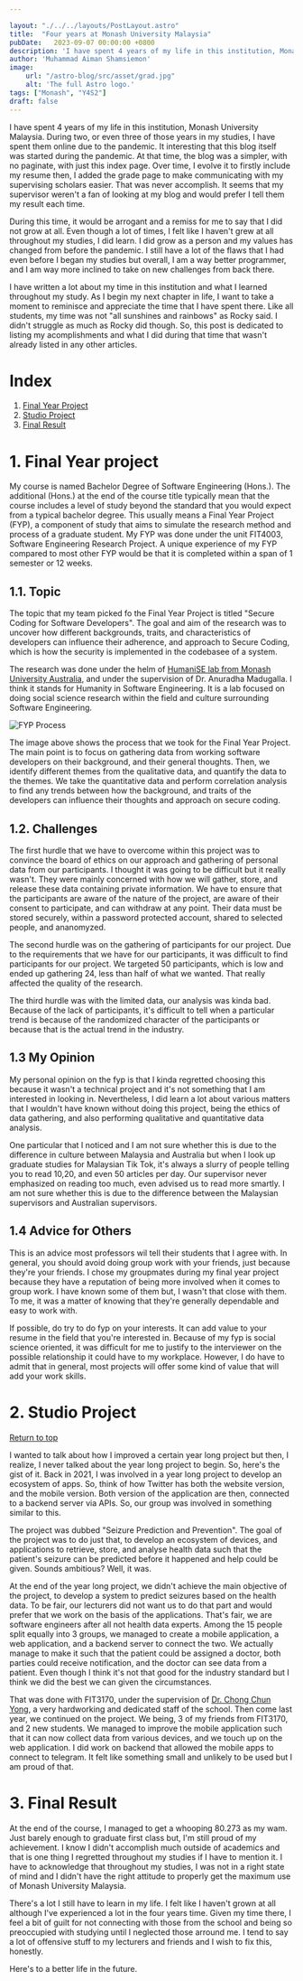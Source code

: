 ```yaml
---

layout: "./../../layouts/PostLayout.astro"
title:  "Four years at Monash University Malaysia"
pubDate:   2023-09-07 00:00:00 +0800
description: 'I have spent 4 years of my life in this institution, Monash University Malaysia. During two, or even three of those years in my studies, I have spent them online due to the pandemic. It interesting that this blog itself was started during the pandemic.'
author: 'Muhammad Aiman Shamsiemon'
image:
    url: "/astro-blog/src/asset/grad.jpg"
    alt: 'The full Astro logo.'
tags: ["Monash", "Y4S2"]
draft: false
---
```


I have spent 4 years of my life in this institution, Monash University Malaysia. During two, or even three of those years in my studies, I have spent them online due to the pandemic. It interesting that this blog itself was started during the pandemic. At that time, the blog was a simpler, with no paginate, with just this index page. Over time, I evolve it to firstly include my resume then, I added the grade page to make communicating with my supervising scholars easier. That was never accomplish. It seems that my supervisor weren't a fan of looking at my blog and would prefer I tell them my result each time.

During this time, it would be arrogant and a remiss for me to say that I did not grow at all. Even though a lot of times, I felt like I haven't grew at all throughout my studies, I did learn. I did grow as a person and my values has changed from before the pandemic. I still have a lot of the flaws that I had even before I began my studies but overall, I am a way better programmer, and I am way more inclined to take on new challenges from back there.

I have written a lot about my time in this institution and what I learned throughout my study. As I begin my next chapter in life, I want to take a moment to reminisce and appreciate the time that I have spent there. Like all students, my time was not "all sunshines and rainbows" as Rocky said. I didn't struggle as much as Rocky did though. So, this post is dedicated to listing my acomplishments and what I did during that time that wasn't already listed in any other articles.

# Index
1. <a href="#1-final-year-project">Final Year Project</a>
2. <a href="#2-studio-project">Studio Project</a>
3. [Final Result](#3-final-result)


# 1. Final Year project
My course is named Bachelor Degree of Software Engineering (Hons.). The additional (Hons.) at the end of the course title typically mean that the course includes a level of study beyond the standard that you would expect from a typical bachelor degree. This usually means a Final Year Project (FYP), a component of study that aims to simulate the research method and process of a graduate student. My FYP was done under the unit FIT4003, Software Engineering Research Project. A unique experience of my FYP compared to most other FYP would be that it is completed within a span of 1 semester or 12 weeks.

## 1.1. Topic

The topic that my team picked fo the Final Year Project is titled "Secure Coding for Software Developers". The goal and aim of the research was to uncover how different backgrounds, traits, and characteristics of developers can influence their adherence, and approach to Secure Coding, which is how the security is implemented in the codebasee of a system.

The research was done under the helm of [HumaniSE lab from Monash University Australia](https://www.monash.edu/it/humanise-lab/about-us/people), and under the supervision of Dr. Anuradha Madugalla. I think it stands for Humanity in Software Engineering. It is a lab focused on doing social science research within the field and culture surrounding Software Engineering.

![FYP Process](../../asset/fyp_process.png)

The image above shows the process that we took for the Final Year Project. The main point is to focus on gathering data from working software developers on their background, and their general thoughts. Then, we identify different themes from the qualitative data, and quantify the data to the themes. We take the quantitative data and perform correlation analysis to find any trends between how the background, and traits of the developers can influence their thoughts and approach on secure coding.

## 1.2. Challenges

The first hurdle that we have to overcome within this project was to convince the board of ethics on our approach and gathering of personal data from our participants. I thought it was going to be difficult but it really wasn't. They were mainly concerned with how we will gather, store, and release these data containing private information. We have to ensure that the participants are aware of the nature of the project, are aware of their consent to participate, and can withdraw at any point. Their data must be stored securely, within a password protected account, shared to selected people, and ananomyzed.

The second hurdle was on the gathering of participants for our project. Due to the requirements that we have for our participants, it was difficult to find participants for our project. We targeted 50 participants, which is low and ended up gathering 24, less than half of what we wanted. That really affected the quality of the research.

The third hurdle was with the limited data, our analysis was kinda bad. Because of the lack of participants, it's difficult to tell when a particular trend is because of the randomized character of the participants or because that is the actual trend in the industry.

## 1.3 My Opinion

My personal opinion on the fyp is that I kinda regretted choosing this because it wasn't a technical project and it's not something that I am interested in looking in. Nevertheless, I did learn a lot about various matters that I wouldn't have known without doing this project, being the ethics of data gathering, and also performing qualitative and quantitative data analysis.

One particular that I noticed and I am not sure whether this is due to the difference in culture between Malaysia and Australia but when I look up graduate studies for Malaysian Tik Tok, it's always a slurry of people telling you to read 10,20, and even 50 articles per day. Our supervisor never emphasized on reading too much, even advised us to read more smartly. I am not sure whether this is due to the difference between the Malaysian supervisors and Australian supervisors.

## 1.4 Advice for Others

This is an advice most professors wil tell their students that I agree with. In general, you should avoid doing group work with your friends, just because they're your friends. I chose my groupmates during my final year project because they have a reputation of being more involved when it comes to group work. I have known some of them but, I wasn't that close with them. To me, it was a matter of knowing that they're generally dependable and easy to work with.

If possible, do try to do fyp on your interests. It can add value to your resume in the field that you're interested in. Because of my fyp is social science oriented, it was difficult for me to justify to the interviewer on the possible relationship it could have to my workplace. However, I do have to admit that in general, most projects will offer some kind of value that will add your work skills.

# 2. Studio Project
[Return to top](#index)

I wanted to talk about how I improved a certain year long project but then, I realize, I never talked about the year long project to begin. So, here's the gist of it. Back in 2021, I was involved in a year long project to develop an ecosystem of apps. So, think of how Twitter has both the website version, and the mobile version. Both version of the application are then, connected to a backend server via APIs. So, our group was involved in something similar to this.

The project was dubbed "Seizure Prediction and Prevention". The goal of the project was to do just that, to develop an ecosystem of devices, and applications to retrieve, store, and analyse health data such that the patient's seizure can be predicted before it happened and help could be given. Sounds ambitious? Well, it was.

At the end of the year long project, we didn't achieve the main objective of the project, to develop a system to predict seizures based on the health data. To be fair, our lecturers did not want us to do that part and would prefer that we work on the basis of the applications. That's fair, we are software engineers after all not health data experts. Among the 15 people split equally into 3 groups, we managed to create a mobile application, a web application, and a backend server to connect the two. We actually manage to make it such that the patient could be assigned a doctor, both parties could receive notification, and the doctor can see data from a patient. Even though I think it's not that good for the industry standard but I think we did the best we can given the circumstances.

That was done with FIT3170, under the supervision of [Dr. Chong Chun Yong](https://www.monash.edu.my/it/staff/academic/dr-chong-chun-yong), a very hardworking and dedicated staff of the school. Then come last year, we continued on the project. We being, 3 of my friends from FIT3170, and 2 new students. We managed to improve the mobile application such that it can now collect data from various devices, and we touch up on the web application. I did work on backend that allowed the mobile apps to connect to telegram. It felt like something small and unlikely to be used but I am proud of that.

# 3. Final Result

At the end of the course, I managed to get a whooping 80.273 as my wam. Just barely enough to graduate first class but, I'm still proud of my achievement. I know I didn't accomplish much outside of academics and that is one thing I regretted throughout my studies if I have to mention it. I have to acknowledge that throughout my studies, I was not in a right state of mind and I didn't have the right attitude to properly get the maximum use of Monash University Malaysia.

There's a lot I still have to learn in my life. I felt like I haven't grown at all although I've experienced a lot in the four years time. Given my time there, I feel a bit of guilt for not connecting with those from the school and being so preoccupied with studying until I neglected those arround me. I tend to say a lot of offensive stuff to my lecturers and friends and I wish to fix this, honestly.

Here's to a better life in the future.